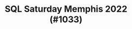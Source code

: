 ---
layout: event
title: "SQL Saturday Memphis 2022 (#1033)"
subtitle: ""
tags: ["Memphis", "Tennessee", "USA", "physical", "2022", "North America"]
thumb: /assets/img/logos/Just_icon_Color_small.png
comments: false
data: SQLSat1033
---